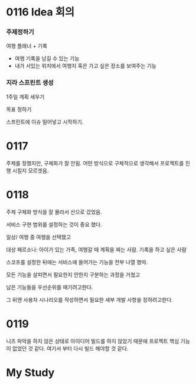 # 0116 Idea 회의

### 주제정하기

여행 플래너  + 기록

- 여행 기록을 남길 수 있는 기능
- 내가 서있는 위치에서 여행지 혹은 가고 싶은 장소를 보여주는 기능

### 지라 스프린트 생성

1주일 계획 세우기

목표 정하기

스프린트에 이슈 밀어넣고 시작하기.





# 0117 

주제를 정했지만, 구체화가 잘 안됨. 어떤 방식으로 구체적으로 생각해서 프로젝트를 진행 시킬지 모르겟음.

# 0118

주제 구체화 방식을 잘 몰라서 산으로 갔었음.

서비스 구현 범위를 설정하는 것이 중요 했다.

일상/ 여행 중 여행을 선택했고 

대상 페르소나: 아이가 있는 가족, 여행갈 때 계획을 짜는 사람. 기록을 하고 싶은 사람

스코프를 설정한 뒤에는 서비스에 들어가는 기능을 전부 나열 했따.

모든 기능을 살피면서 필요한지 안한지 구분하는 과정을 거쳤고

남은 기능들을 우선순위를 매기려고한다.

그 뒤엔 사용자 시나리오를 작성하면서 필요한 세부 개발 사항을 정하려고한다.

# 0119

니즈 파악을 하지 않은 상태로 아이디어 빌드를 하지 않았기 때문에 프로젝트 핵심 기능이 없었던 것 같다. 여기서 부터 다시 빌드 해야할 것 같다.

# My Study